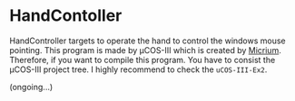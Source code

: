 # HandContoller

HandController targets to operate the hand to control the windows mouse pointing.
This program is made by μCOS-Ⅲ which is created by [Micrium](https://www.micrium.com/).
Therefore, if you want to compile this program. You have to consist the μCOS-Ⅲ project tree.
I highly recommend to check the `uCOS-III-Ex2`.

(ongoing...)
